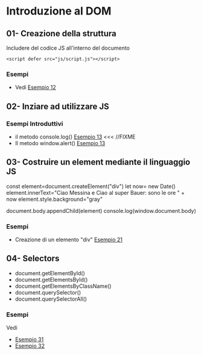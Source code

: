 
# Introduzione al DOM

## 01- Creazione della struttura
Includere del codice JS all'interno del documento
```
<script defer src="js/script.js"></script> 
```

### Esempi
  - Vedi [Esempio 12](Examples/10_Intro/12_includere_js_in_un_documento)


## 02- Inziare ad utilizzare JS
### Esempi Introduttivi
  - il metodo console.log()  [Esempio 13](Examples/10_Intro/13_alert)    <<<   //FIXME
  - Il metodo window.alert() [Esempio 13](Examples/10_Intro/13_alert)

  
  
## 03- Costruire un element mediante il linguaggio JS
const element=document.createElement("div")
let now= new Date()
element.innerText="Ciao Messina e Ciao al super Bauer: sono le ore " + now
element.style.background="gray"

document.body.appendChild(element)
console.log(window.document.body)

### Esempi  
  - Creazione di un elemento "div" [Esempio 21](Examples/20_creazione_elemento/21_crea_elemento)


 
## 04- Selectors
  - document.getElementById()
  - document.getElementsById()
  - document.getElementsByClassName()
  - document.querySelector()
  - document.querySelectorAll()

  
### Esempi 
Vedi
  - [Esempio 31](Examples/30_selector/31_getElementByID)
  - [Esempio 32](Examples/30_selector/32_getElementByClassName)

